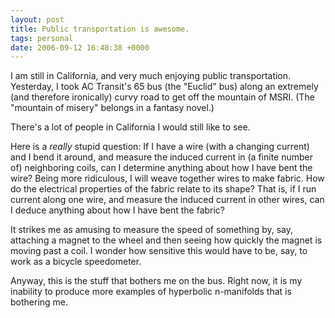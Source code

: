 ```yaml
---
layout: post
title: Public transportation is awesome.
tags: personal
date: 2006-09-12 16:48:38 +0000
---
```


I am still in California, and very much enjoying public transportation.  Yesterday, I took AC Transit's 65 bus (the "Euclid" bus) along an extremely (and therefore ironically) curvy road to get off the mountain of MSRI.  (The "mountain of misery" belongs in a fantasy novel.)

There's a lot of people in California I would still like to see.

Here is a *really* stupid question: If I have a wire (with a changing current) and I bend it around, and measure the induced current in (a finite number of) neighboring coils, can I determine anything about how I have bent the wire?  Being more ridiculous, I will weave together wires to make fabric.  How do the electrical properties of the fabric relate to its shape?  That is, if I run current along one wire, and measure the induced current in other wires, can I deduce anything about how I have bent the fabric?

It strikes me as amusing to measure the speed of something by, say, attaching a magnet to the wheel and then seeing how quickly the magnet is moving past a coil.  I wonder how sensitive this would have to be, say, to work as a bicycle speedometer.

Anyway, this is the stuff that bothers me on the bus.  Right now, it is my inability to produce more examples of hyperbolic n-manifolds that is bothering me.

